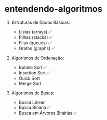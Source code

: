 # entendendo-algoritmos


1. Estruturas de Dados Básicas:
    - Listas (arrays) ✅
    - Pilhas (stacks) ✅
    - Filas (queues) ✅
    - Grafos (graphs) ✅

2. Algoritmos de Ordenação:
    - Bubble Sort ✅
    - Insertion Sort ✅
    - Quick Sort
    - Merge Sort

3. Algoritmos de Busca:
    - Busca Linear
    - Busca Binária ✅
    - Busca em Árvores Binárias ✅